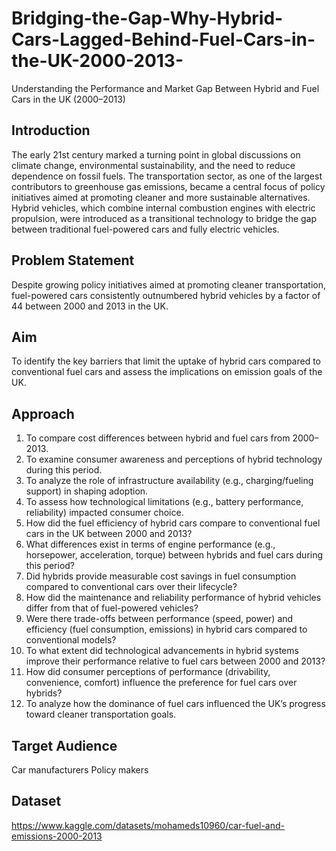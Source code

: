 # Bridging-the-Gap-Why-Hybrid-Cars-Lagged-Behind-Fuel-Cars-in-the-UK-2000-2013-
Understanding the Performance and Market Gap Between Hybrid and Fuel Cars in the UK (2000–2013)

## Introduction
The early 21st century marked a turning point in global discussions on climate change, environmental sustainability, and the need to reduce dependence on fossil fuels. The transportation sector, as one of the largest contributors to greenhouse gas emissions, became a central focus of policy initiatives aimed at promoting cleaner and more sustainable alternatives. Hybrid vehicles, which combine internal combustion engines with electric propulsion, were introduced as a transitional technology to bridge the gap between traditional fuel-powered cars and fully electric vehicles.  

## Problem Statement
Despite growing policy initiatives aimed at promoting cleaner transportation, fuel-powered cars consistently outnumbered hybrid vehicles by a factor of 44 between 2000 and 2013 in the UK.

## Aim
To identify the key barriers that limit the uptake of hybrid cars compared to conventional fuel cars and assess the implications on emission goals of the UK.

## Approach
1.	To compare cost differences between hybrid and fuel cars from 2000–2013.
2.	To examine consumer awareness and perceptions of hybrid technology during this period.
3.	To analyze the role of infrastructure availability (e.g., charging/fueling support) in shaping adoption.
4.	To assess how technological limitations (e.g., battery performance, reliability) impacted consumer choice.
5.	How did the fuel efficiency of hybrid cars compare to conventional fuel cars in the UK between 2000 and 2013?
6.	What differences exist in terms of engine performance (e.g., horsepower, acceleration, torque) between hybrids and fuel cars during this period?
7.	Did hybrids provide measurable cost savings in fuel consumption compared to conventional cars over their lifecycle?
8.	How did the maintenance and reliability performance of hybrid vehicles differ from that of fuel-powered vehicles?
9.	Were there trade-offs between performance (speed, power) and efficiency (fuel consumption, emissions) in hybrid cars compared to conventional models?
10.	To what extent did technological advancements in hybrid systems improve their performance relative to fuel cars between 2000 and 2013?
11.	How did consumer perceptions of performance (drivability, convenience, comfort) influence the preference for fuel cars over hybrids?
12.	To analyze how the dominance of fuel cars influenced the UK’s progress toward cleaner transportation goals.

## Target Audience
Car manufacturers
Policy makers

## Dataset
https://www.kaggle.com/datasets/mohameds10960/car-fuel-and-emissions-2000-2013
